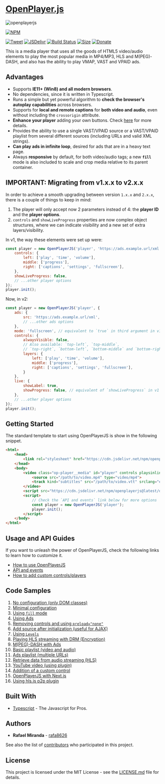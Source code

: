 # [OpenPlayer.js](https://www.openplayerjs.com)

![openplayerjs](https://user-images.githubusercontent.com/910829/46182430-d4c0f380-c299-11e8-89a8-c7554a70b66c.png)

[![NPM](https://nodei.co/npm/openplayerjs.png?downloads=true&downloadRank=true&stars=true)](https://nodei.co/npm/openplayerjs/)

[![Tweet](https://img.shields.io/twitter/url/http/shields.io.svg?style=social)](https://twitter.com/intent/tweet?text=Support%20OpenPlayerJS%20by%20giving%20the%20project%20a%20start%20at%20&url=https://www.openplayerjs.com&hashtags=openplayerjs,mediaplayer,vpaid,opensourcerocks,streaming)
[![JSDelivr](https://data.jsdelivr.com/v1/package/npm/openplayerjs/badge)](https://www.jsdelivr.com/package/npm/openplayerjs)
   [![Build Status](https://travis-ci.org/openplayerjs/openplayerjs.svg?branch=master)](https://travis-ci.org/openplayerjs/openplayerjs) [![Size](https://img.shields.io/bundlephobia/minzip/openplayerjs/latest?style=flat-square)](https://nodei.co/npm/openplayerjs) [![Donate](https://img.shields.io/badge/Donate-PayPal-green.svg)](https://paypal.me/rafa8626?locale.x=en_US)

This is a media player that uses all the goods of HTML5 video/audio elements to play the most popular media in MP4/MP3, HLS and M(PEG)-DASH, and also has the ability to play VMAP, VAST and VPAID ads.

## Advantages

* Supports **IE11+ (Win8) and all modern browsers**.
* No dependencies, since it is written in Typescript.
* Runs a simple but yet powerful algorithm to **check the browser's autoplay capabilities** across browsers.
* Supports for **local and remote captions** for **both video and audio**, even without including the `crossorigin` attribute.
* **Enhance your player** adding your own buttons. Check [here](./docs/customize.md) for more details.
* Provides the ability to use a single VAST/VPAID source or a VAST/VPAID playlist from several different sources (including URLs and valid XML strings).
* **Can play ads in infinite loop**, desired for ads that are in a heavy text page.
* Always **responsive** by default, for both video/audio tags; a new **`fill`** mode is also included to scale and crop media relative to its parent container.

## IMPORTANT: Migrating from v1.x.x to v2.x.x

In order to achieve a smooth upgrading between version `1.x.x` and `2.x.x`, there is a couple of things to keep in mind:

1. The player will only accept now 2 parameters instead of 4: the **player ID** and the **player options**.
2. `controls` and `showLiveProgress` properties are now complex object structures, where we can indicate visibility and a new set of extra layers/visibility.

In v1, the way these elements were set up were:

```javascript
const player = new OpenPlayerJS('player', 'https://ads.example.url/xml', true, {
    controls: {
        left: ['play', 'time', 'volume'],
        middle: ['progress'],
        right: ['captions', 'settings', 'fullscreen'],
    },
    showLiveProgress: false,
    // ...other player options
});
player.init();
```

Now, in v2:

```javascript
const player = new OpenPlayerJS('player', {
    ads: {
        src: 'https://ads.example.url/xml',
        // ...other ads options
    },
    mode: 'fullscreen', // equivalent to `true` in third argument in v1
    controls: {
        alwaysVisible: false,
        // Also available: `top-left`, `top-middle`,
        // `top-right`, `bottom-left`, `bottom-middle` and `bottom-right`
        layers: {
            left: ['play', 'time', 'volume'],
            middle: ['progress'],
            right: ['captions', 'settings', 'fullscreen'],
        }
    },
    live: {
        showLabel: true,
        showProgress: false, // equivalent of `showLiveProgress` in v1
    },
    // ...other player options
});
player.init();
```

## Getting Started

The standard template to start using OpenPlayerJS is show in the following snippet.

```html
<html>
    <head>
        <link rel="stylesheet" href="https://cdn.jsdelivr.net/npm/openplayerjs@latest/dist/openplayer.min.css">
    </head>
    <body>
        <video class="op-player__media" id="player" controls playsinline>
            <source src="/path/to/video.mp4" type="video/mp4">
            <track kind="subtitles" src="/path/to/video.vtt" srclang="en" label="English">
        </video>
        <script src="https://cdn.jsdelivr.net/npm/openplayerjs@latest/dist/openplayer.min.js"></script>
        <script>
            // Check the `API and events` link below for more options
            const player = new OpenPlayerJS('player');
            player.init();
        </script>
    </body>
</html>
```

## Usage and API Guides

If you want to unleash the power of OpenPlayerJS, check the following links to learn how to customize it.

* [How to use OpenPlayerJS](./docs/usage.md)
* [API and events](./docs/api.md)
* [How to add custom controls/players](./docs/customize.md)

## Code Samples

1. [No configuration (only DOM classes)](https://codepen.io/rafa8626/pen/WaNxNB)
2. [Minimal configuration](https://codepen.io/rafa8626/pen/BqazxX)
3. [Using `fill` mode](https://codepen.io/rafa8626/pen/xxZXQoO)
4. [Using Ads](https://codepen.io/rafa8626/pen/vVYKav)
5. [Removing controls and using `preload="none"`](https://codepen.io/rafa8626/pen/OJyMwxX)
6. [Add source after initialization (useful for AJAX)](https://codepen.io/rafa8626/pen/YzzgJrK)
7. [Using `Levels`](https://codepen.io/rafa8626/pen/ExxXvZx)
8. [Playing HLS streaming with DRM (Encryption)](https://codepen.io/rafa8626/pen/QZWEVy)
9. [M(PEG)-DASH with Ads](https://codepen.io/rafa8626/pen/Xxjmra)
10. [Basic playlist (video and audio)](https://codepen.io/rafa8626/pen/GRREQpX)
11. [Ads playlist (multiple URLs)](https://codepen.io/rafa8626/pen/wvvxbMN)
12. [Retrieve data from audio streaming (HLS)](https://codepen.io/rafa8626/pen/abbjrBW)
13. [YouTube video (using plugin)](https://codepen.io/rafa8626/pen/wvvOYpg)
14. [Addition of a custom control](https://codepen.io/rafa8626/pen/oNXmEza)
15. [OpenPlayerJS with Next.js](https://codesandbox.io/s/vigorous-almeida-71gln)
16. [Using hls.js p2p plugin](https://codepen.io/rafa8626/pen/PoPLMxo)

## Built With

* [Typescript](https://www.typescriptlang.org/docs/home.html) - The Javascript for Pros.

## Authors

* **Rafael Miranda** - [rafa8626](https://github.com/rafa8626)

See also the list of [contributors](https://github.com/openplayerjs/openplayerjs/contributors) who participated in this project.

## License

This project is licensed under the MIT License - see the [LICENSE.md](LICENSE.md) file for details.
